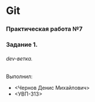 # Git
### Практическая работа №7
### Задание 1.
###### dev-ветка.
Выполнил:
* <Чернов Денис Михайлович>
* <УВП-313>